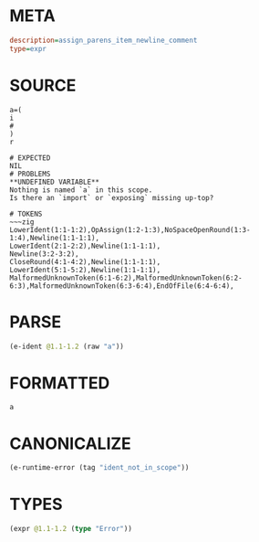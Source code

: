 # META
~~~ini
description=assign_parens_item_newline_comment
type=expr
~~~
# SOURCE
~~~roc
a=(
i
#
)
r
~~~
~~~
# EXPECTED
NIL
# PROBLEMS
**UNDEFINED VARIABLE**
Nothing is named `a` in this scope.
Is there an `import` or `exposing` missing up-top?

# TOKENS
~~~zig
LowerIdent(1:1-1:2),OpAssign(1:2-1:3),NoSpaceOpenRound(1:3-1:4),Newline(1:1-1:1),
LowerIdent(2:1-2:2),Newline(1:1-1:1),
Newline(3:2-3:2),
CloseRound(4:1-4:2),Newline(1:1-1:1),
LowerIdent(5:1-5:2),Newline(1:1-1:1),
MalformedUnknownToken(6:1-6:2),MalformedUnknownToken(6:2-6:3),MalformedUnknownToken(6:3-6:4),EndOfFile(6:4-6:4),
~~~
# PARSE
~~~clojure
(e-ident @1.1-1.2 (raw "a"))
~~~
# FORMATTED
~~~roc
a
~~~
# CANONICALIZE
~~~clojure
(e-runtime-error (tag "ident_not_in_scope"))
~~~
# TYPES
~~~clojure
(expr @1.1-1.2 (type "Error"))
~~~
